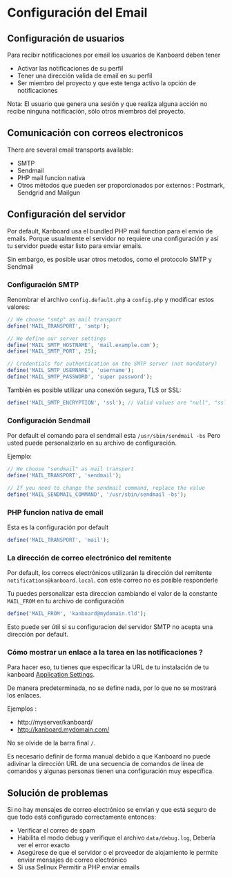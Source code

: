 Configuración del Email 
=======================

Configuración de usuarios 
-------------------------

Para recibir notificaciones por email los usuarios de Kanboard deben tener

- Activar las notificaciones de su perfil
- Tener una dirección valida de email en su perfil
- Ser miembro del proyecto y que este tenga activo la opción de notificaciones

Nota: El usuario que genera una sesión y que realiza alguna acción no recibe ninguna notificación, sólo otros miembros del proyecto.

Comunicación con correos electronicos
-------------------------------------

There are several email transports available:

- SMTP
- Sendmail
- PHP mail funcion nativa
- Otros métodos que pueden ser proporcionados por  externos : Postmark, Sendgrid and Mailgun

Configuración del servidor
--------------------------

Por default, Kanboard usa el  bundled PHP mail function para el envio de emails.
Porque usualmente el servidor no requiere una configuración y así tu servidor puede estar listo para enviar emails.

Sin embargo, es posible usar otros metodos, como el protocolo SMTP  y Sendmail

###  Configuración SMTP

Renombrar el archivo `config.default.php` a `config.php` y modificar estos valores:

```php
// We choose "smtp" as mail transport
define('MAIL_TRANSPORT', 'smtp');

// We define our server settings
define('MAIL_SMTP_HOSTNAME', 'mail.example.com');
define('MAIL_SMTP_PORT', 25);

// Credentials for authentication on the SMTP server (not mandatory)
define('MAIL_SMTP_USERNAME', 'username');
define('MAIL_SMTP_PASSWORD', 'super password');
```

También es posible utilizar una conexión segura, TLS or SSL:

```php
define('MAIL_SMTP_ENCRYPTION', 'ssl'); // Valid values are "null", "ssl" or "tls"
```

### Configuración Sendmail 

Por default el comando para el sendmail esta `/usr/sbin/sendmail -bs` Pero usted puede personalizarlo en su archivo de configuración.

Ejemplo:

```php
// We choose "sendmail" as mail transport
define('MAIL_TRANSPORT', 'sendmail');

// If you need to change the sendmail command, replace the value
define('MAIL_SENDMAIL_COMMAND', '/usr/sbin/sendmail -bs');
```

### PHP funcion nativa de email

Esta es la configuración por default

```php
define('MAIL_TRANSPORT', 'mail');
```

### La dirección de correo electrónico del remitente

Por default, los correos electrónicos utilizarán la dirección del remitente `notifications@kanboard.local`.
con este correo no es posible responderle

Tu puedes personalizar esta direccion cambiando el valor de la constante `MAIL_FROM` en tu archivo de configuración

```php
define('MAIL_FROM', 'kanboard@mydomain.tld');
```

Esto puede ser útil si su configuracion del servidor SMTP no acepta una dirección por default.

### Cómo mostrar un enlace a la tarea en las notificaciones ?

Para hacer eso, tu tienes que especificar la URL de tu instalación de tu kanboard [Application Settings](application-configuration.markdown).

De manera predeterminada, no se define nada, por lo que no se mostrará los enlaces.

Ejemplos :

- http://myserver/kanboard/
- http://kanboard.mydomain.com/

No se olvide de la barra final `/`.

Es necesario definir de forma manual debido a que Kanboard no puede adivinar la dirección URL de una secuencia de comandos de línea de comandos y algunas personas tienen una configuración muy específica.

Solución de problemas
---------------------

Si no hay mensajes de correo electrónico se envían y que está seguro de que todo está configurado correctamente entonces:

- Verificar el correo de spam
- Habilita el modo debug y verifique el archivo `data/debug.log`, Debería ver el error exacto
- Asegúrese de que el servidor o el proveedor de alojamiento le permite enviar mensajes de correo electrónico
- Si usa Selinux Permitir a PHP enviar emails

